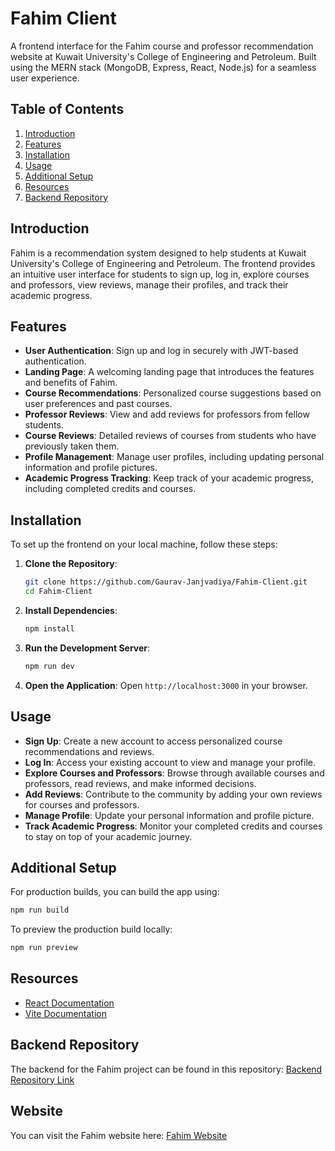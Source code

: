 # Fahim Client
A frontend interface for the Fahim course and professor recommendation website at Kuwait University's College of Engineering and Petroleum. Built using the MERN stack (MongoDB, Express, React, Node.js) for a seamless user experience.

## Table of Contents

1. [Introduction](#introduction)
2. [Features](#features)
3. [Installation](#installation)
4. [Usage](#usage)
5. [Additional Setup](#additional-setup)
6. [Resources](#resources)
7. [Backend Repository](#backend-repository)

## Introduction

Fahim is a recommendation system designed to help students at Kuwait University's College of Engineering and Petroleum. The frontend provides an intuitive user interface for students to sign up, log in, explore courses and professors, view reviews, manage their profiles, and track their academic progress.

## Features

- **User Authentication**: Sign up and log in securely with JWT-based authentication.
- **Landing Page**: A welcoming landing page that introduces the features and benefits of Fahim.
- **Course Recommendations**: Personalized course suggestions based on user preferences and past courses.
- **Professor Reviews**: View and add reviews for professors from fellow students.
- **Course Reviews**: Detailed reviews of courses from students who have previously taken them.
- **Profile Management**: Manage user profiles, including updating personal information and profile pictures.
- **Academic Progress Tracking**: Keep track of your academic progress, including completed credits and courses.

## Installation

To set up the frontend on your local machine, follow these steps:

1. **Clone the Repository**:
   ```bash
   git clone https://github.com/Gaurav-Janjvadiya/Fahim-Client.git
   cd Fahim-Client
   ```

2. **Install Dependencies**:
   ```bash
   npm install
   ```

3. **Run the Development Server**:
   ```bash
   npm run dev
   ```

4. **Open the Application**:
   Open `http://localhost:3000` in your browser.

## Usage

- **Sign Up**: Create a new account to access personalized course recommendations and reviews.
- **Log In**: Access your existing account to view and manage your profile.
- **Explore Courses and Professors**: Browse through available courses and professors, read reviews, and make informed decisions.
- **Add Reviews**: Contribute to the community by adding your own reviews for courses and professors.
- **Manage Profile**: Update your personal information and profile picture.
- **Track Academic Progress**: Monitor your completed credits and courses to stay on top of your academic journey.

## Additional Setup

For production builds, you can build the app using:
```bash
npm run build
```

To preview the production build locally:
```bash
npm run preview
```

## Resources

- [React Documentation](https://reactjs.org/docs/getting-started.html)
- [Vite Documentation](https://vitejs.dev/guide/)

## Backend Repository

The backend for the Fahim project can be found in this repository:
[Backend Repository Link](https://github.com/halacoded/FahimBK)

## Website

You can visit the Fahim website here:
[Fahim Website](https://gaurav-and-hala-s-fahim.netlify.app/)
